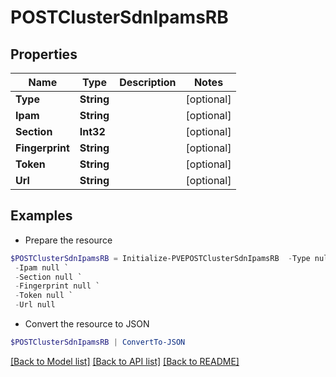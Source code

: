 # POSTClusterSdnIpamsRB
## Properties

Name | Type | Description | Notes
------------ | ------------- | ------------- | -------------
**Type** | **String** |  | [optional] 
**Ipam** | **String** |  | [optional] 
**Section** | **Int32** |  | [optional] 
**Fingerprint** | **String** |  | [optional] 
**Token** | **String** |  | [optional] 
**Url** | **String** |  | [optional] 

## Examples

- Prepare the resource
```powershell
$POSTClusterSdnIpamsRB = Initialize-PVEPOSTClusterSdnIpamsRB  -Type null `
 -Ipam null `
 -Section null `
 -Fingerprint null `
 -Token null `
 -Url null
```

- Convert the resource to JSON
```powershell
$POSTClusterSdnIpamsRB | ConvertTo-JSON
```

[[Back to Model list]](../README.md#documentation-for-models) [[Back to API list]](../README.md#documentation-for-api-endpoints) [[Back to README]](../README.md)

